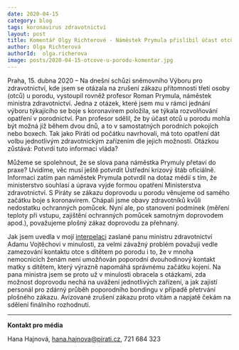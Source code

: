 ```yaml
---
date: 2020-04-15
category: blog
tags: koronavirus zdravotnictví
layout: post
title: Komentář Olgy Richterové - Náměstek Prymula přislíbil účast otců u porodu už za dva dny, potvrdí to vláda?
author: Olga Richterová
authorId:  olga.richerova
image: posts/2020-04-15-otcove-u-porodu-komentar.jpg
---
```


Praha, 15. dubna 2020 – Na dnešní schůzi sněmovního Výboru pro zdravotnictví, kde jsem se otázala na zrušení zákazu přítomnosti třetí osoby (otců) u porodu, vystoupil rovněž profesor Roman Prymula, náměstek ministra zdravotnictví. Jedna z otázek, které jsem mu v rámci jednání výboru týkajícího se boje s koronavirem položila, se týkala rozvolňování opatření v porodnictví. Pan profesor sdělil, že by účast otců u porodu mohla být možná již během dvou dnů, a to v samostatných porodních pokojích nebo boxech. Tak jako Piráti od počátku navrhovali, má toto opatření dát volbu jednotlivým zdravotnickým zařízením dle jejich možností. Otázkou zůstává: Potvrdí tuto informaci vláda?

Můžeme se spolehnout, že se slova pana náměstka Prymuly přetaví do praxe? Uvidíme, věc musí ještě potvrdit Ústřední krizový štáb oficiálně. Informaci zatím pan náměstek Prymula potvrdil na dotaz médií s tím, že ministerstvo souhlasí a úprava vyjde formou opatření Ministerstva zdravotnictví. S Piráty se zákazu doprovodu u porodu věnujeme od samého začátku boje s koronavirem. Chápali jsme obavy zdravotníků kvůli nedostatku ochranných pomůcek. Nyní ale, po stanovení podmínek (měření teploty při vstupu, zajištění ochranných pomůcek samotným doprovodem apod.), považujeme plošný zákaz doprovodu za přehnaný.

Jak jsem uvedla v mojí [interpelaci](https://www.pirati.cz/tiskove-zpravy/covid-19-porody-navstevy.html) zaslané panu ministru zdravotnictví Adamu Vojtěchovi v minulosti, za velmi závažný problém považuji vedle zamezování kontaktu otce s dítětem po porodu i to, že v mnoha nemocnicích ženám není umožňován poporodní dvouhodinový kontakt matky s dítětem, který výrazně napomáhá správnému začátku kojení. Na pana ministra jsem se proto už v minulosti obracela s otázkami, zda možnost doprovodu nechá na uvážení jednotlivých zařízení, a jak zajistí personál pro zdárný průběh poporodního bondingu v případě přetrvání plošného zákazu. Avizované zrušení zákazu proto vítám a napjatě čekám na sdělení finálního rozhodnutí.

---

**Kontakt pro média**

Hana Hajnová, <hana.hajnova@pirati.cz>, 721 684 323
